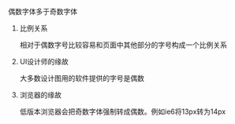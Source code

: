 偶数字体多于奇数字体

1. 比例关系

    相对于偶数字号比较容易和页面中其他部分的字号构成一个比例关系

2. UI设计师的缘故

    大多数设计图用的软件提供的字号是偶数

3. 浏览器的缘故

    低版本浏览器会把奇数字体强制转成偶数。例如ie6将13px转为14px